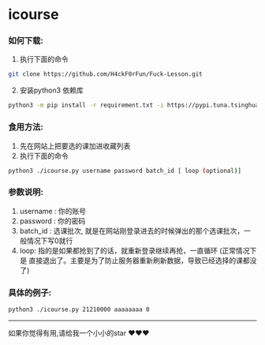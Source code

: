 # icourse

### 如何下载:

1. 执行下面的命令

```bash
git clone https://github.com/H4ckF0rFun/Fuck-Lesson.git
```

2. 安装python3 依赖库

```bash
python3 -m pip install -r requirement.txt -i https://pypi.tuna.tsinghua.edu.cn/simple
```

### 食用方法:

1. 先在网站上把要选的课加进收藏列表
2. 执行下面的命令

```bash
python3 ./icourse.py username password batch_id [ loop (optional)]
```

### 参数说明:

1. username : 你的账号
2. password : 你的密码
3. batch_id : 选课批次, 就是在网站刚登录进去的时候弹出的那个选课批次，一般情况下写0就行
4. loop: 指的是如果都抢到了的话，就重新登录继续再抢，一直循环 (正常情况下是 直接退出了。主要是为了防止服务器重新刷新数据，导致已经选择的课都没了)

### 具体的例子:

```bash
python3 ./icourse.py 21210000 aaaaaaaa 0 
```

---
如果你觉得有用,请给我一个小小的star ❤❤❤
